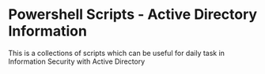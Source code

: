 # Powershell Scripts  - Active Directory Information
This is a collections of scripts which can be useful for daily task in Information Security with Active Directory
